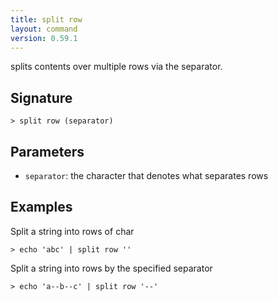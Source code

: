 ```yaml
---
title: split row
layout: command
version: 0.59.1
---
```


splits contents over multiple rows via the separator.

## Signature

```> split row (separator)```

## Parameters

 -  `separator`: the character that denotes what separates rows

## Examples

Split a string into rows of char
```shell
> echo 'abc' | split row ''
```

Split a string into rows by the specified separator
```shell
> echo 'a--b--c' | split row '--'
```
